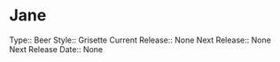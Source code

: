 # Jane
Type:: Beer
Style:: Grisette
Current Release:: None
Next Release:: None
Next Release Date:: None

